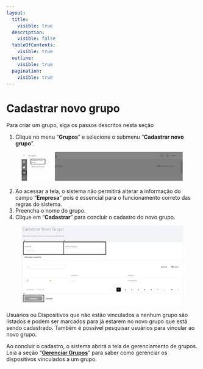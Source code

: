 ```yaml
---
layout:
  title:
    visible: true
  description:
    visible: false
  tableOfContents:
    visible: true
  outline:
    visible: true
  pagination:
    visible: true
---
```


# Cadastrar novo grupo

Para criar um grupo, siga os passos descritos nesta seção

1. Clique no menu “**Grupos**” e selecione o submenu “**Cadastrar novo grupo**”.

<figure><img src="../../../.gitbook/assets/image (28).png" alt=""><figcaption></figcaption></figure>

2. Ao acessar a tela, o sistema não permitirá alterar a informação do campo “**Empresa**” pois é essencial para o funcionamento correto das regras do sistema.
3. Preencha o nome do grupo.
4. Clique em “**Cadastrar**” para concluir o cadastro do novo grupo.

<figure><img src="../../../.gitbook/assets/image (6) (1) (1) (1) (1).png" alt=""><figcaption></figcaption></figure>

Usuários ou Dispositivos que não estão vinculados a nenhum grupo são listados e podem ser marcados para já estarem no novo grupo que está sendo cadastrado. Também é possível pesquisar usuários para vincular ao novo grupo.

Ao concluir o cadastro, o sistema abrirá a tela de gerenciamento de grupos. Leia a seção “[**Gerenciar Grupos**](gerenciar-grupos.md)” para saber como gerenciar os dispositivos vinculados a um grupo.

